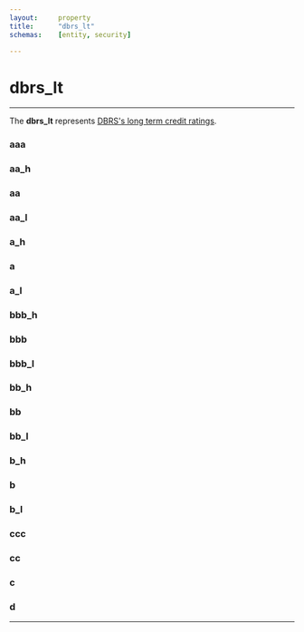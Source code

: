 ```yaml
---
layout:     property
title:      "dbrs_lt"
schemas:    [entity, security]

---
```


# dbrs_lt

---

The **dbrs_lt** represents [DBRS's long term credit ratings](https://www.dbrsmorningstar.com/understanding-ratings#ratings_overview).


### aaa

### aa_h

### aa

### aa_l

### a_h

### a

### a_l

### bbb_h

### bbb

### bbb_l

### bb_h

### bb

### bb_l

### b_h

### b

### b_l

### ccc

### cc

### c

### d


---

